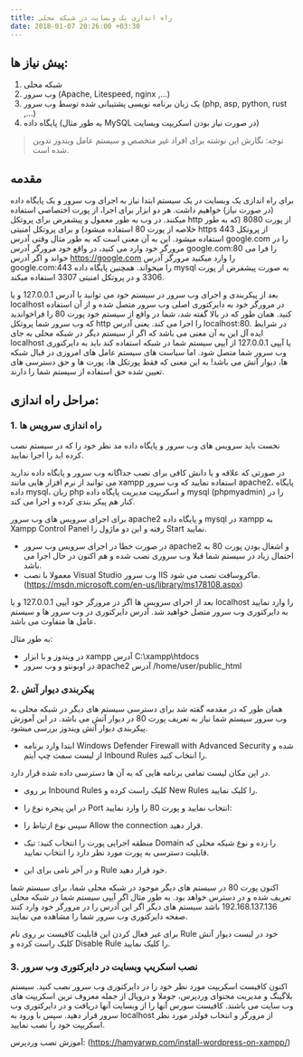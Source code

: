 ```yaml
---
title: راه اندازی یک وبسایت در شبکه محلی
date: 2018-01-07 20:26:00 +03:30
---
```


## پیش نیاز ها:

1. شبکه محلی
2. وب سرور (Apache, Litespeed, nginx ,…)
3. یک زبان برنامه نویسی پشتیبانی شده توسط وب سرور (php, asp, python, rust ,...)
4. پایگاه داده (به طور مثال MySQL در صورت نیاز بودن اسکریپت وبسایت)

> توجه: نگارش این نوشته برای افراد غیر متخصص و سیستم عامل ویندوز تدوین شده است.

## مقدمه

برای راه اندازی یک وبسایت در یک سیستم ابتدا نیاز به اجرای وب سرور و یک پایگاه داده (در صورت نیاز) خواهیم داشت. هر دو ابزار برای اجرا، از پورت اختصاصی استفاده میکنند. در وب به طور معمول و پیشفرض برای پروتکل http از پورت 8080 (که به طور خلاصه از پورت 80 استفاده میشود) و برای پروتکل امنیتی https از پروتکل 443 استفاده میشود. این به آن معنی است که به طور مثال وقتی آدرس google.com را در مرورگر خود وارد می کنید، در واقع خود مرورگر آدرس google.com:80 را فرا می خواند و اگر آدرس https://google.com را وارد میکنید مرورگر آدرس google.com:443 را میخواند. همچنین پایگاه داده mysql به صورت پیشفرض از پورت 3306 و در پروتکل امنیتی 3307 استفاده میکند.

بعد از پیکربندی و اجرای وب سرور در سیستم خود می توانید با آدرس 127.0.0.1 و یا localhost در مرورگر خود به دایرکتوری اصلی وب سرور متصل شده و از آن استفاده کنید. همان طور که در بالا گفته شد، شما در واقع از سیستم خود پورت 80 را فراخواندید که وب سرور شما پروتکل http را اجرا می کند. یعنی آدرس localhost:80. در شرایط ایده آل این به آن معنی می باشد که اگر از سیستم دیگر در شبکه محلی به جای localhost یا آیپی 127.0.0.1 از آیپی سیستم شما در شبکه استفاده کند باید به دایرکتوری وب سرور شما متصل شود. اما سیاست های سیستم عامل های امروزی در قبال شبکه ها، دیوار آتش می باشد! به این معنی که فقط پورتکل ها، پورت ها و حق دسترسی های تعیین شده حق استفاده از سیستم شما را دارند.

<!-- more -->

## مراحل راه اندازی:

### 1. راه اندازی سرویس ها

نخست باید سرویس های وب سرور و پایگاه داده مد نظر خود را که در سیستم نصب کرده اید را اجرا نمایید.

در صورتی که علاقه و یا دانش کافی برای نصب جداگانه وب سرور و پایگاه داده ندارید می توانید از نرم افزار هایی مانند xampp استفاده نمایید که وب سرور apache2، پایگاه داده mysql، زبان php و اسکریپت مدیریت پایگاه داده mysql (phpmyadmin) را در کنار هم پیکر بندی کرده و اجرا می کند.

برای اجرای سرویس های وب سرور apache2 و پایگاه داده mysql در xampp به Xampp Control Panel رفته و این دو ماژول را Start نمایید.

<ax1>

* در صورت خطا در اجرای سرویس وب سرور apache2 و اشغال بودن پورت 80 به احتمال زیاد در سیستم شما قبلا وب سروری نصب شده و هم اکنون در حال اجرا می باشد. 
* معمولا با نصب Visual Studio وب سرور IIS ماکروسافت نصب می شود. (https://msdn.microsoft.com/en-us/library/ms178108.aspx)

بعد از اجرای سرویس ها اگر در مرورگر خود آیپی 127.0.0.1 و یا localhost را وارد نمایید به دایرکتوری وب سرور متصل خواهید شد. آدرس دایرکتوری در وب سرور ها و سیستم عامل ها متفاوت می باشد. 

به طور مثال: 

* در ویندوز و با ابزار xampp آدرس C:\xampp\htdocs 
* در اوبونتو و وب سرور apache2 آدرس /home/user/public_html 

<ax2>

### 2. پیکربندی دیوار آتش

همان طور که در مقدمه گفته شد برای دسترسی سیستم های دیگر در شبکه محلی به وب سرور سیستم شما نیاز به تعریف پورت 80 در دیوار آتش می باشد. در این آموزش پیکربندی دیوار آتش ویندوز بررسی میشود. 

* ابتدا وارد برنامه  Windows Defender Firewall with Advanced Security شده و از لیست سمت چپ آیتم Inbound Rules را انتخاب کنید.

<ax3>

در این مکان لیست تمامی برنامه هایی که به آن ها دسترسی داده شده قرار دارد. 

* بر روی Inbound Rules کلیک راست کرده و New Rules را کلیک نمایید.

<ax4>

* در این پنجره نوع را Port انتخاب نمایید و پورت 80 را وارد نمایید:

<ax5>

* سپس نوع ارتباط را Allow the connection قرار دهید.

<ax6>

* منطقه اجرایی پورت را انتخاب کنید: تیک Domain را زده و نوع شبکه محلی که قابلیت دسترسی به پورت مورد نظر دارد را انتخاب نمایید.

<ax7>

*  و در آخر نامی برای این Rule خود قرار دهید.

<ax8>

اکنون پورت 80 در سیستم های دیگر موجود در شبکه محلی شما، برای سیستم شما تعریف شده و در دسترس خواهد بود. به طور مثال اگر آیپی سیستم شما در شبکه محلی 192.168.137.136 باشد سیستم های دیگر اگر این آدرس را در مرورگر خود وارد کنند صفحه دایرکتوری وب سرور شما را مشاهده می نمایند.

<ax9>

برای غیر فعال کردن این قابلیت کافیست بر روی نام Rule خود در لیست دیوار آتش کلیک راست کرده و Disable Rule را کلیک نمایید. 

### 3. نصب اسکریپ وبسایت در دایرکتوری وب سرور 

اکنون کافیست اسکریپت مورد نظر خود را در دایرکتوری وب سرور نصب کنید. سیستم بلاگینگ و مدیریت محتوای وردپرس، جوملا و دروپال از جمله معروف ترین اسکریپت های وب سایت می باشند. کافیست سورس آنها را از وبسایت آنها دریافت و در دایرکتوری وب سرور قرار دهید. سپس با ورود به localhost از مرورگر و انتخاب فولدر مورد نظر اسکریپت خود را نصب نمایید. 

آموزش نصب وردپرس: (https://hamyarwp.com/install-wordpress-on-xampp/) 